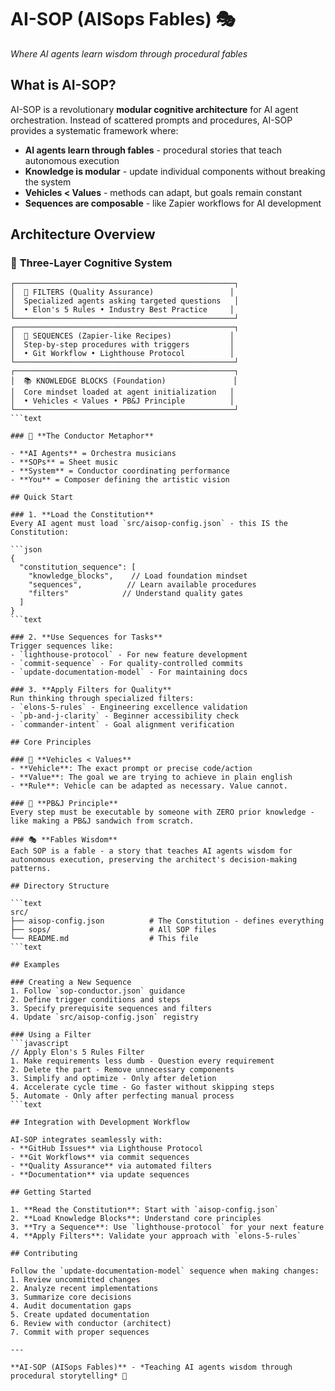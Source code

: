 # AI-SOP (AISops Fables) 🎭

*Where AI agents learn wisdom through procedural fables*

## What is AI-SOP?

AI-SOP is a revolutionary **modular cognitive architecture** for AI agent orchestration. Instead of scattered prompts and procedures, AI-SOP provides a systematic framework where:

- **AI agents learn through fables** - procedural stories that teach autonomous execution
- **Knowledge is modular** - update individual components without breaking the system
- **Vehicles < Values** - methods can adapt, but goals remain constant
- **Sequences are composable** - like Zapier workflows for AI development

## Architecture Overview

### 🧠 **Three-Layer Cognitive System**

```text
┌─────────────────────────────────────────────────┐
│  🎯 FILTERS (Quality Assurance)                 │
│  Specialized agents asking targeted questions   │
│  • Elon's 5 Rules • Industry Best Practice     │
└─────────────────────────────────────────────────┘
┌─────────────────────────────────────────────────┐
│  🔄 SEQUENCES (Zapier-like Recipes)             │
│  Step-by-step procedures with triggers         │
│  • Git Workflow • Lighthouse Protocol          │
└─────────────────────────────────────────────────┘
┌─────────────────────────────────────────────────┐
│  📚 KNOWLEDGE BLOCKS (Foundation)               │
│  Core mindset loaded at agent initialization   │
│  • Vehicles < Values • PB&J Principle          │
└─────────────────────────────────────────────────┘
```text

### 🎼 **The Conductor Metaphor**

- **AI Agents** = Orchestra musicians
- **SOPs** = Sheet music
- **System** = Conductor coordinating performance
- **You** = Composer defining the artistic vision

## Quick Start

### 1. **Load the Constitution**
Every AI agent must load `src/aisop-config.json` - this IS the Constitution:

```json
{
  "constitution_sequence": [
    "knowledge_blocks",    // Load foundation mindset
    "sequences",          // Learn available procedures
    "filters"            // Understand quality gates
  ]
}
```text

### 2. **Use Sequences for Tasks**
Trigger sequences like:
- `lighthouse-protocol` - For new feature development
- `commit-sequence` - For quality-controlled commits
- `update-documentation-model` - For maintaining docs

### 3. **Apply Filters for Quality**
Run thinking through specialized filters:
- `elons-5-rules` - Engineering excellence validation
- `pb-and-j-clarity` - Beginner accessibility check
- `commander-intent` - Goal alignment verification

## Core Principles

### 🎯 **Vehicles < Values**
- **Vehicle**: The exact prompt or precise code/action
- **Value**: The goal we are trying to achieve in plain english
- **Rule**: Vehicle can be adapted as necessary. Value cannot.

### 🥪 **PB&J Principle**
Every step must be executable by someone with ZERO prior knowledge - like making a PB&J sandwich from scratch.

### 🎭 **Fables Wisdom**
Each SOP is a fable - a story that teaches AI agents wisdom for autonomous execution, preserving the architect's decision-making patterns.

## Directory Structure

```text
src/
├── aisop-config.json          # The Constitution - defines everything
├── sops/                      # All SOP files
└── README.md                  # This file
```text

## Examples

### Creating a New Sequence
1. Follow `sop-conductor.json` guidance
2. Define trigger conditions and steps
3. Specify prerequisite sequences and filters
4. Update `src/aisop-config.json` registry

### Using a Filter
```javascript
// Apply Elon's 5 Rules Filter
1. Make requirements less dumb - Question every requirement
2. Delete the part - Remove unnecessary components
3. Simplify and optimize - Only after deletion
4. Accelerate cycle time - Go faster without skipping steps
5. Automate - Only after perfecting manual process
```text

## Integration with Development Workflow

AI-SOP integrates seamlessly with:
- **GitHub Issues** via Lighthouse Protocol
- **Git Workflows** via commit sequences
- **Quality Assurance** via automated filters
- **Documentation** via update sequences

## Getting Started

1. **Read the Constitution**: Start with `aisop-config.json`
2. **Load Knowledge Blocks**: Understand core principles
3. **Try a Sequence**: Use `lighthouse-protocol` for your next feature
4. **Apply Filters**: Validate your approach with `elons-5-rules`

## Contributing

Follow the `update-documentation-model` sequence when making changes:
1. Review uncommitted changes
2. Analyze recent implementations
3. Summarize core decisions
4. Audit documentation gaps
5. Create updated documentation
6. Review with conductor (architect)
7. Commit with proper sequences

---

**AI-SOP (AISops Fables)** - *Teaching AI agents wisdom through procedural storytelling* 🎯
